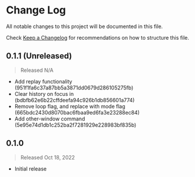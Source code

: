 # Change Log

All notable changes to this project will be documented in this file.

Check [Keep a Changelog](http://keepachangelog.com/) for recommendations on how to structure this file.


## 0.1.1 (Unreleased)
> Released N/A

* Add replay functionality (951f1fa6c37a87bb5a3871dd0679d286105275fb)
* Clear history on focus in (bdbfb62e6b22cffdeefa94c926b1db856601a774)
* Remove loop flag, and replace with mode flag (665bdc2430d8070bac6fbaa9ed6fa3e23288ec84)
* Add other-window command (5e95e74d1db1c252ba2f7281929e228983bf835b)

## 0.1.0
> Released Oct 18, 2022

* Initial release

